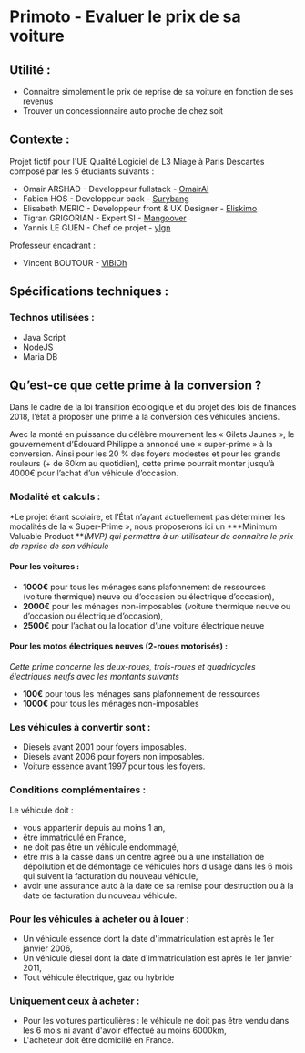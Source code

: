 # Primoto - Evaluer le prix de sa voiture

## Utilité :
* Connaitre simplement le prix de reprise de sa voiture en fonction de ses revenus
* Trouver un concessionnaire auto proche de chez soit

## Contexte :
Projet fictif pour l'UE Qualité Logiciel de L3 Miage à Paris Descartes composé par les 5 étudiants suivants :
* Omair ARSHAD - Developpeur fullstack - [OmairAI](https://github.com/omairAI)
* Fabien HOS - Developpeur back - [Surybang](https://github.com/surybang)
* Elisabeth MERIC - Developpeur front & UX Designer - [Eliskimo](https://github.com/eliskimo)
* Tigran GRIGORIAN - Expert SI - [Mangoover](https://github.com/mangoover)
* Yannis LE GUEN - Chef de projet -  [ylgn](https://github.com/yannisleguen) 

Professeur encadrant :
* Vincent BOUTOUR - [ViBiOh](https://github.com/ViBiOh)

## Spécifications techniques :
### Technos utilisées : 
* Java Script
* NodeJS
* Maria DB

## Qu’est-ce que cette prime à la conversion ? 

Dans le cadre de la loi transition écologique et du projet des lois de finances 2018, l’état à proposer une prime à la conversion des véhicules anciens.

Avec la monté en puissance du célèbre mouvement les « Gilets Jaunes », le gouvernement d’Édouard Philippe a annoncé une « super-prime » à la conversion. Ainsi pour les 20 % des foyers modestes et pour les grands rouleurs (+ de 60km au quotidien), cette prime pourrait monter jusqu’à 4000€ pour l’achat d’un véhicule d’occasion.

### Modalité et calculs :

*Le projet étant scolaire, et l’État n’ayant actuellement pas déterminer les modalités de la « Super-Prime », nous proposerons ici un ***Minimum Valuable Product ***(MVP) qui permettra à un utilisateur de connaitre le prix de reprise de son véhicule*


#### Pour les voitures :
* **1000€** pour tous les ménages sans plafonnement de ressources (voiture thermique) neuve ou d’occasion ou électrique d’occasion),
* **2000€** pour les ménages non-imposables (voiture thermique neuve ou d’occasion ou électrique d’occasion),
* **2500€** pour l’achat ou la location d’une voiture électrique neuve

#### Pour les motos électriques neuves (2-roues motorisés) :
*Cette prime concerne les deux-roues, trois-roues et quadricycles électriques neufs avec les montants suivants*
* **100€** pour tous les ménages sans plafonnement de ressources 
* **1000€** pour tous les ménages non-imposables 

### Les véhicules à convertir sont :

* Diesels avant 2001 pour foyers imposables.
* Diesels avant 2006 pour foyers non imposables.
* Voiture essence avant 1997 pour tous les foyers.

### Conditions complémentaires :

Le véhicule doit :
* vous appartenir depuis au moins 1 an,
* être immatriculé en France,
* ne doit pas être un véhicule endommagé,
* être mis à la casse dans un centre agréé ou à une installation de dépollution et de démontage de véhicules hors d'usage dans les 6 mois qui suivent la facturation du nouveau véhicule,
* avoir une assurance auto à la date de sa remise pour destruction ou à la date de facturation du nouveau véhicule.

### Pour les véhicules à acheter ou à louer : 
* Un véhicule essence dont la date d'immatriculation est après le 1er janvier 2006,
* Un véhicule diesel dont la date d'immatriculation est après le 1er janvier 2011,
* Tout véhicule électrique, gaz ou hybride

### Uniquement ceux à acheter :

* Pour les voitures particulières : le véhicule ne doit pas être vendu dans les 6 mois ni avant d'avoir effectué au moins 6000km,
* L'acheteur doit être domicilié en France.
 


